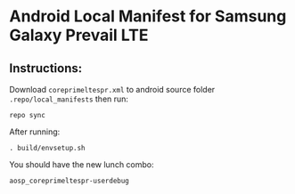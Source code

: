 # Android Local Manifest for Samsung Galaxy Prevail LTE

## Instructions:
Download `coreprimeltespr.xml` to android source folder
`.repo/local_manifests` then run:

```
repo sync
```

After running:
```
. build/envsetup.sh
```

You should have the new lunch combo:
```
aosp_coreprimeltespr-userdebug
```

